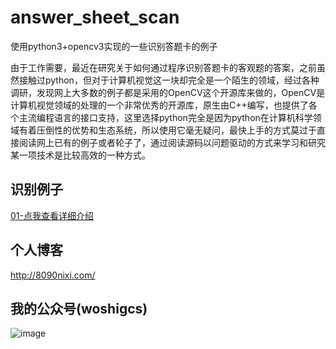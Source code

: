 # answer_sheet_scan
使用python3+opencv3实现的一些识别答题卡的例子

由于工作需要，最近在研究关于如何通过程序识别答题卡的客观题的答案，之前虽然接触过python，但对于计算机视觉这一块却完全是一个陌生的领域，经过各种调研，发现网上大多数的例子都是采用的OpenCV这个开源库来做的，OpenCV是计算机视觉领域的处理的一个非常优秀的开源库，原生由C++编写，也提供了各个主流编程语言的接口支持，这里选择python完全是因为python在计算机科学领域有着压倒性的优势和生态系统，所以使用它毫无疑问，最快上手的方式莫过于直接阅读网上已有的例子或者轮子了，通过阅读源码以问题驱动的方式来学习和研究某一项技术是比较高效的一种方式。

##  识别例子

[01-点我查看详细介绍](https://github.com/qindongliang/answer_sheet_scan/blob/master/readmes/example01.md)





## 个人博客

<http://8090nixi.com/>

## 我的公众号(woshigcs)

![image](https://github.com/qindongliang/answer_sheet_scan/blob/master/imgs/gcs.jpg)

